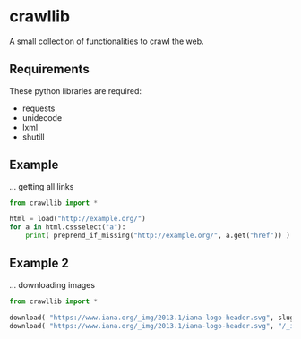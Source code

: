 # crawllib
A small collection of functionalities to crawl the web.

## Requirements

These python libraries are required:

- requests
- unidecode
- lxml
- shutill

## Example

... getting all links

```py
from crawllib import *

html = load("http://example.org/")
for a in html.cssselect("a"):
    print( preprend_if_missing("http://example.org/", a.get("href")) )
```

## Example 2

... downloading images

```py
from crawllib import *

download( "https://www.iana.org/_img/2013.1/iana-logo-header.svg", slugify("i a n a")+".svg" )
download( "https://www.iana.org/_img/2013.1/iana-logo-header.svg", "/_img/2013.1/iana-logo-header.svg", overwrite=True, mkdir=True )
```

